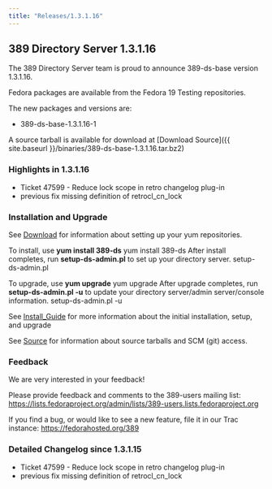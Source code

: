 ```yaml
---
title: "Releases/1.3.1.16"
---
```

389 Directory Server 1.3.1.16
-----------------------------

The 389 Directory Server team is proud to announce 389-ds-base version 1.3.1.16.

Fedora packages are available from the Fedora 19 Testing repositories.

The new packages and versions are:

-   389-ds-base-1.3.1.16-1

A source tarball is available for download at [Download Source]({{ site.baseurl }}/binaries/389-ds-base-1.3.1.16.tar.bz2)

### Highlights in 1.3.1.16

-   Ticket 47599 - Reduce lock scope in retro changelog plug-in
-   previous fix missing definition of retrocl\_cn\_lock

### Installation and Upgrade

See [Download](../download.html) for information about setting up your yum repositories.

To install, use **yum install 389-ds** yum install 389-ds After install completes, run **setup-ds-admin.pl** to set up your directory server. setup-ds-admin.pl

To upgrade, use **yum upgrade** yum upgrade After upgrade completes, run **setup-ds-admin.pl -u** to update your directory server/admin server/console information. setup-ds-admin.pl -u

See [Install\_Guide](../legacy/install-guide.html) for more information about the initial installation, setup, and upgrade

See [Source](../development/source.html) for information about source tarballs and SCM (git) access.

### Feedback

We are very interested in your feedback!

Please provide feedback and comments to the 389-users mailing list: <https://lists.fedoraproject.org/admin/lists/389-users.lists.fedoraproject.org>

If you find a bug, or would like to see a new feature, file it in our Trac instance: <https://fedorahosted.org/389>

### Detailed Changelog since 1.3.1.15

-   Ticket 47599 - Reduce lock scope in retro changelog plug-in
-   previous fix missing definition of retrocl\_cn\_lock

